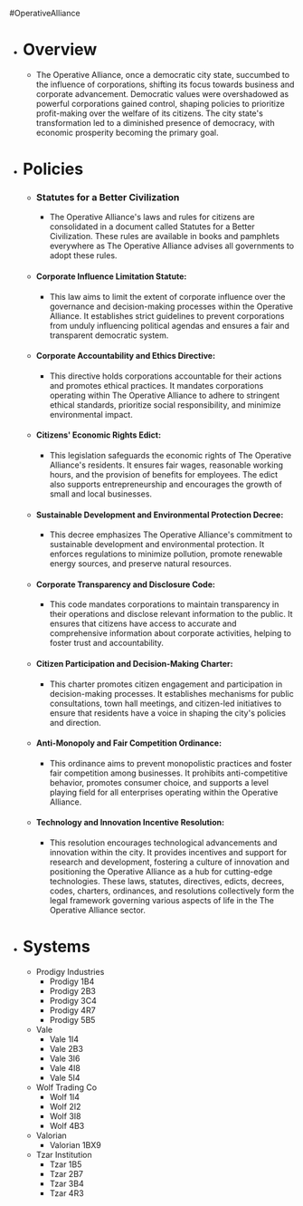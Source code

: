 #OperativeAlliance 
- # Overview
	- The Operative Alliance, once a democratic city state, succumbed to the influence of corporations, shifting its focus towards business and corporate advancement. Democratic values were overshadowed as powerful corporations gained control, shaping policies to prioritize profit-making over the welfare of its citizens. The city state's transformation led to a diminished presence of democracy, with economic prosperity becoming the primary goal.
- # Policies
	- ### Statutes for a Better Civilization
		- The Operative Alliance's laws and rules for citizens are consolidated in a document called Statutes for a Better Civilization. These rules are available in books and pamphlets everywhere as The Operative Alliance advises all governments to adopt these rules. 
	- #### Corporate Influence Limitation Statute:
		- This law aims to limit the extent of corporate influence over the governance and decision-making processes within the Operative Alliance. It establishes strict guidelines to prevent corporations from unduly influencing political agendas and ensures a fair and transparent democratic system.
	- #### Corporate Accountability and Ethics Directive:
		- This directive holds corporations accountable for their actions and promotes ethical practices. It mandates corporations operating within The Operative Alliance to adhere to stringent ethical standards, prioritize social responsibility, and minimize environmental impact.
	- #### Citizens' Economic Rights Edict:
		- This legislation safeguards the economic rights of The Operative Alliance's residents. It ensures fair wages, reasonable working hours, and the provision of benefits for employees. The edict also supports entrepreneurship and encourages the growth of small and local businesses.
	- #### Sustainable Development and Environmental Protection Decree:
		- This decree emphasizes The Operative Alliance's commitment to sustainable development and environmental protection. It enforces regulations to minimize pollution, promote renewable energy sources, and preserve natural resources.
	- #### Corporate Transparency and Disclosure Code:
		- This code mandates corporations to maintain transparency in their operations and disclose relevant information to the public. It ensures that citizens have access to accurate and comprehensive information about corporate activities, helping to foster trust and accountability.
	- #### Citizen Participation and Decision-Making Charter:
		- This charter promotes citizen engagement and participation in decision-making processes. It establishes mechanisms for public consultations, town hall meetings, and citizen-led initiatives to ensure that residents have a voice in shaping the city's policies and direction.
	- #### Anti-Monopoly and Fair Competition Ordinance:
		- This ordinance aims to prevent monopolistic practices and foster fair competition among businesses. It prohibits anti-competitive behavior, promotes consumer choice, and supports a level playing field for all enterprises operating within the Operative Alliance.
	- #### Technology and Innovation Incentive Resolution:
		- This resolution encourages technological advancements and innovation within the city. It provides incentives and support for research and development, fostering a culture of innovation and positioning the Operative Alliance as a hub for cutting-edge technologies.
These laws, statutes, directives, edicts, decrees, codes, charters, ordinances, and resolutions collectively form the legal framework governing various aspects of life in the The Operative Alliance sector.
- # Systems
	-  Prodigy Industries
		- Prodigy 1B4
		- Prodigy 2B3
		- Prodigy 3C4
		- Prodigy 4R7
		- Prodigy 5B5
	- Vale
		- Vale 1I4
		- Vale 2B3
		- Vale 3I6
		- Vale 4I8
		- Vale 5I4
	- Wolf Trading Co
		- Wolf 1I4
		- Wolf 2I2
		- Wolf 3I8
		- Wolf 4B3
	- Valorian 
		- Valorian 1BX9
	- Tzar Institution
		- Tzar 1B5
		- Tzar 2B7
		- Tzar 3B4
		- Tzar 4R3